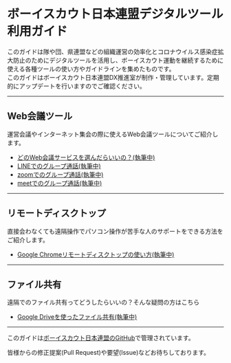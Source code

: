 # ボーイスカウト日本連盟デジタルツール利用ガイド

このガイドは隊や団、県連盟などの組織運営の効率化とコロナウイルス感染症拡大防止のためにデジタルツールを活用し、ボーイスカウト運動を継続するために使える各種ツールの使い方やガイドラインを集めたものです。<br />
このガイドはボーイスカウト日本連盟DX推進室が制作・管理しています。定期的にアップデートを行いますのでご確認ください。

-------

## Web会議ツール
運営会議やインターネット集会の際に使えるWeb会議ツールについてご紹介します。
- [どのWeb会議サービスを選んだらいいの？(執筆中)](web-meeting-guide/WhatShouldIChoose.md)
- [LINEでのグループ通話(執筆中)]()
- [zoomでのグループ通話(執筆中)]()
- [meetでのグループ通話(執筆中)]()

-----

## リモートディスクトップ

直接会わなくても遠隔操作でパソコン操作が苦手な人のサポートをできる方法をご紹介します。

- [Google Chromeリモートディスクトップの使い方(執筆中)](remote-desktop/HowToUseChromeRD.md)

-----

## ファイル共有

遠隔でのファイル共有ってどうしたらいいの？そんな疑問の方はこちら

- [Google Driveを使ったファイル共有(執筆中)](file-share/HowToUseGDrive.md)

-----



このガイドは[ボーイスカウト日本連盟のGitHub](https://github.com/Scout-Association-of-Japan/DX-promotion-guidelines)で管理されています。

皆様からの修正提案(Pull Request)や要望(Issue)などお待ちしております。